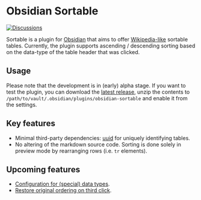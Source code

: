 # Obsidian Sortable

[![Discussions](https://img.shields.io/badge/discussions-welcome-blueviolet)](https://github.com/alexandru-dinu/obsidian-sortable/discussions)

Sortable is a plugin for [Obsidian](https://obsidian.md) that aims to offer [Wikipedia-like](https://en.wikipedia.org/wiki/Help:Sorting#Example) sortable tables. Currently, the plugin supports ascending / descending sorting based on the data-type of the table header that was clicked.

## Usage
Please note that the development is in (early) alpha stage. If you want to test the plugin, you can download the [latest release](https://github.com/alexandru-dinu/obsidian-sortable/releases), unzip the contents to `/path/to/vault/.obsidian/plugins/obsidian-sortable` and enable it from the settings.

## Key features
- Minimal third-party dependencies: [uuid](https://www.npmjs.com/package/uuid) for uniquely identifying tables.
- No altering of the markdown source code. Sorting is done solely in preview mode by rearranging rows (i.e. `tr` elements).

## Upcoming features
- [Configuration for (special) data types](https://github.com/alexandru-dinu/obsidian-sortable/issues/2).
- [Restore original ordering on third click](https://github.com/alexandru-dinu/obsidian-sortable/issues/4).
